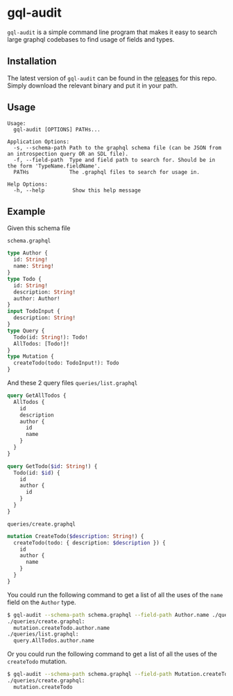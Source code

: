 # gql-audit
`gql-audit` is a simple command line program that makes it easy to search large graphql codebases to find usage of fields and types.

## Installation
The latest version of `gql-audit` can be found in the [releases](https://github.com/cozmo/gql-audit/releases) for this repo. Simply download the relevant binary and put it in your path.

## Usage
```
Usage:
  gql-audit [OPTIONS] PATHs...

Application Options:
  -s, --schema-path Path to the graphql schema file (can be JSON from an introspection query OR an SDL file).
  -f, --field-path  Type and field path to search for. Should be in the form 'TypeName.fieldName'.
  PATHs             The .graphql files to search for usage in. 

Help Options:
  -h, --help         Show this help message
```

## Example
Given this schema file

`schema.graphql`
```graphql
type Author {
  id: String!
  name: String!
}
type Todo {
  id: String!
  description: String!
  author: Author!
}
input TodoInput {
  description: String!
}
type Query {
  Todo(id: String!): Todo!
  AllTodos: [Todo!]!
}
type Mutation {
  createTodo(todo: TodoInput!): Todo
}
```

And these 2 query files
`queries/list.graphql`
```graphql
query GetAllTodos {
  AllTodos {
    id
    description
    author {
      id
      name
    }
  }
}

query GetTodo($id: String!) {
  Todo(id: $id) {
    id
    author {
      id
    }
  }
}
```

`queries/create.graphql`
```graphql
mutation CreateTodo($description: String!) {
  createTodo(todo: { description: $description }) {
    id
    author {
      name
    }
  }
}
```

You could run the following command to get a list of all the uses of the `name` field on the `Author` type.

```bash
$ gql-audit --schema-path schema.graphql --field-path Author.name ./queries/*.graphql
./queries/create.graphql:
  mutation.createTodo.author.name
./queries/list.graphql:
  query.AllTodos.author.name
```

Or you could run the following command to get a list of all the uses of the `createTodo` mutation.

```bash
$ gql-audit --schema-path schema.graphql --field-path Mutation.createTodo ./queries/*.graphql
./queries/create.graphql:
  mutation.createTodo
```
